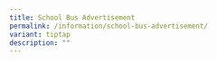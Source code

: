 ```yaml
---
title: School Bus Advertisement
permalink: /information/school-bus-advertisement/
variant: tiptap
description: ""
---
```

